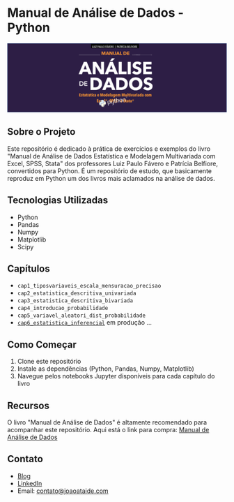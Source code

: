 # Manual de Análise de Dados - Python

![Project Image](banner.png)

## Sobre o Projeto

Este repositório é dedicado à prática de exercícios e exemplos do livro "Manual de Análise de Dados Estatística e Modelagem Multivariada com Excel, SPSS, Stata" dos professores Luiz Paulo Fávero e Patrícia Belfiore, convertidos para Python. É um repositório de estudo, que basicamente reproduz em Python um dos livros mais aclamados na análise de dados.

## Tecnologias Utilizadas

- Python
- Pandas
- Numpy
- Matplotlib
- Scipy

## Capítulos
- `cap1_tiposvariaveis_escala_mensuracao_precisao`
- `cap2_estatistica_descritiva_univariada`
- `cap3_estatistica_descritiva_bivariada`
- `cap4_introducao_probabilidade`
- `cap5_variavel_aleatori_dist_probabilidade`
- [`cap6_estatistica_inferencial`](https://github.com/jvataidee/ManualdeAnalisedeDadosPython/blob/master/cap6_estatistica_inferencial.ipynb) em produção ...

## Como Começar

1. Clone este repositório
2. Instale as dependências (Python, Pandas, Numpy, Matplotlib)
3. Navegue pelos notebooks Jupyter disponíveis para cada capítulo do livro

## Recursos

O livro "Manual de Análise de Dados" é altamente recomendado para acompanhar este repositório. Aqui está o link para compra: [Manual de Análise de Dados](https://www.amazon.com.br/Manual-An%C3%A1lise-Dados-Luiz-F%C3%A1vero/dp/8535270876)

## Contato

- [Blog](www.joaoataide.com)
- [LinkedIn](https://www.linkedin.com/in/joaoataidee/)
- Email: contato@joaoataide.com
